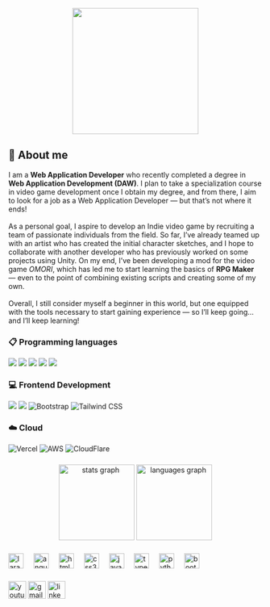 <br clear="both">

<div align="center">
  <img height="250" src="https://media1.tenor.com/m/PyC8GmNandoAAAAd/good-morning-omori.gif"  />
</div>

###
<h2 align="left">💫 About me</h2>

<p>I am a <b>Web Application Developer</b> who recently completed a degree in <b>Web Application Development (DAW)</b>. I plan to take a specialization course in video game development once I obtain my degree, and from there, I aim to look for a job as a Web Application Developer — but that’s not where it ends!<br><br>
As a personal goal, I aspire to develop an Indie video game by recruiting a team of passionate individuals from the field. So far, I’ve already teamed up with an artist who has created the initial character sketches, and I hope to collaborate with another developer who has previously worked on some projects using Unity. On my end, I’ve been developing a mod for the video game <i>OMORI</i>, which has led me to start learning the basics of <b>RPG Maker</b> — even to the point of combining existing scripts and creating some of my own.<br><br>
Overall, I still consider myself a beginner in this world, but one equipped with the tools necessary to start gaining experience — so I’ll keep going… and I’ll keep learning!
</p>

### 📋 Programming languages
<span>
  <img src="https://img.shields.io/badge/javascript-%23323330.svg?logo=javascript&logoColor=%23F7DF1E">
  <img src="https://img.shields.io/badge/typescript-%23007ACC.svg?logo=typescript&logoColor=white">
  <img src="https://img.shields.io/badge/java-%23ED8B00.svg?logo=openjdk&logoColor=white">
  <img src="https://img.shields.io/badge/php-%23777BB4.svg?logo=php&logoColor=white">
  <img src="https://img.shields.io/badge/python-3670A0?logo=python&logoColor=ffdd54">
</span>

### 💻 Frontend Development
<span>
  <img src="https://img.shields.io/badge/html5-%23E34F26.svg?logo=html5&logoColor=white">
  <img src="https://img.shields.io/badge/css3-%231572B6.svg?logo=css3&logoColor=white">
  <img alt="Bootstrap" src="https://img.shields.io/badge/Bootstrap-%23563D7C.svg?logo=bootstrap&logoColor=white"/>
  <img alt="Tailwind CSS" src="https://img.shields.io/badge/Tailwind%20CSS-%2338B2AC.svg?logo=tailwind-css&logoColor=white"/>
</span>

### ☁️ Cloud
<span>
  <img alt="Vercel" src="https://img.shields.io/badge/vercel-%23000000.svg?logo=vercel&logoColor=white">
  <img alt="AWS" src="https://img.shields.io/badge/AWS-%23FF9900.svg?logo=amazon-aws&logoColor=white">
  <img alt="CloudFlare" src="https://img.shields.io/badge/Cloudflare-F38020?logo=Cloudflare&logoColor=white">
</span>

###

<div align="center">
  <img src="https://github-readme-stats.vercel.app/api?username=MAARBruxter&hide_title=false&hide_rank=false&show_icons=true&include_all_commits=true&count_private=true&disable_animations=false&theme=dracula&locale=en&hide_border=false" height="150" alt="stats graph"  />
  <img src="https://github-readme-stats.vercel.app/api/top-langs?username=MAARBruxter&locale=en&hide_title=false&layout=compact&card_width=320&langs_count=5&theme=dracula&hide_border=false" height="150" alt="languages graph"  />
</div>

###

<div align="left">
  <img src="https://cdn.jsdelivr.net/gh/devicons/devicon/icons/laravel/laravel-original.svg" height="30" alt="laravel logo"  />
  <img width="12" />
  <img src="https://cdn.jsdelivr.net/gh/devicons/devicon/icons/angularjs/angularjs-original.svg" height="30" alt="angularjs logo"  />
  <img width="12" />
  <img src="https://cdn.jsdelivr.net/gh/devicons/devicon/icons/html5/html5-original.svg" height="30" alt="html5 logo"  />
  <img width="12" />
  <img src="https://cdn.jsdelivr.net/gh/devicons/devicon/icons/css3/css3-original.svg" height="30" alt="css3 logo"  />
  <img width="12" />
  <img src="https://cdn.jsdelivr.net/gh/devicons/devicon/icons/javascript/javascript-original.svg" height="30" alt="javascript logo"  />
  <img width="12" />
  <img src="https://cdn.jsdelivr.net/gh/devicons/devicon/icons/typescript/typescript-original.svg" height="30" alt="typescript logo"  />
  <img width="12" />
  <img src="https://cdn.jsdelivr.net/gh/devicons/devicon/icons/python/python-original.svg" height="30" alt="python logo"  />
  <img width="12" />
  <img src="https://cdn.jsdelivr.net/gh/devicons/devicon/icons/bootstrap/bootstrap-original.svg" height="30" alt="bootstrap logo"  />
</div>

###

<div align="left">
  <img src="https://img.shields.io/static/v1?message=Youtube&logo=youtube&label=&color=FF0000&logoColor=white&labelColor=&style=for-the-badge" height="35" alt="youtube logo"  />
  <img src="https://img.shields.io/static/v1?message=Gmail&logo=gmail&label=&color=D14836&logoColor=white&labelColor=&style=for-the-badge" height="35" alt="gmail logo"  />
  <img src="https://img.shields.io/static/v1?message=LinkedIn&logo=linkedin&label=&color=0077B5&logoColor=white&labelColor=&style=for-the-badge" height="35" alt="linkedin logo"  />
</div>
